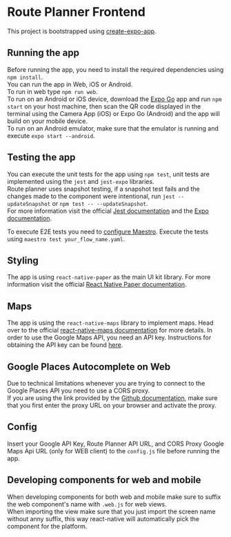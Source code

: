 # Route Planner Frontend
This project is bootstrapped using [create-expo-app](https://docs.expo.dev/workflow/glossary-of-terms/#create-expo-app).

## Running the app
Before running the app, you need to install the required dependencies using `npm install`.  
You can run the app in Web, iOS or Android.  
To run in web type `npm run web`.  
To run on an Android or iOS device, download the [Expo Go](https://expo.dev/client) app and run `npm start` on your host machine, then scan the QR code displayed in the terminal using the Camera App (iOS) or Expo Go (Android) and the app will build on your mobile device.   
To run on an Android emulator, make sure that the emulator is running and execute `expo start --android`.  
## Testing the app

You can execute the unit tests for the app using `npm test`, unit tests are implemented using the `jest` and `jest-expo` libraries.  
Route planner uses snapshot testing, if a snapshot test fails and the changes made to the component were intentional, run `jest --updateSnapshot` or `npm test -- --updateSnapshot`.  
For more information visit the official [Jest documentation](https://jestjs.io/docs/getting-started) and the [Expo documentation](https://docs.expo.dev/guides/testing-with-jest/).

To execute E2E tests you need to [configure Maestro](https://maestro.mobile.dev/getting-started/installing-maestro/windows). Execute the tests using `maestro test your_flow_name.yaml`.
## Styling
The app is using `react-native-paper` as the main UI kit library. For more information visit the official [React Native Paper documentation](https://callstack.github.io/react-native-paper/docs/guides/getting-started).

## Maps
The app is using the `react-native-maps` library to implement maps. Head over to the official [react-native-maps documentation](https://github.com/react-native-maps/react-native-maps) for more details. In order to use the Google Maps API, you need an API key. Instructions for obtaining the API key can be found [here](https://developers.google.com/maps/documentation/ios-sdk/get-api-key).

## Google Places Autocomplete on Web
Due to technical limitations whenever you are trying to connect to the Google Places API you need to use a CORS proxy.  
If you are using the link provided by the [Github documentation](https://github.com/FaridSafi/react-native-google-places-autocomplete/blob/master/README.md#web-support), make sure that you first enter the proxy URL on your browser and activate the proxy.

## Config
Insert your Google API Key, Route Planner API URL, and CORS Proxy Google Maps Api URL (only for WEB client) to the `config.js` file before running the app.

## Developing components for web and mobile
When developing components for both web and mobile make sure to suffix the web component's name with `.web.js` for web views.    
When importing the view make sure that you just import the screen name without anny suffix, this way react-native will automatically pick the component for the platform.
